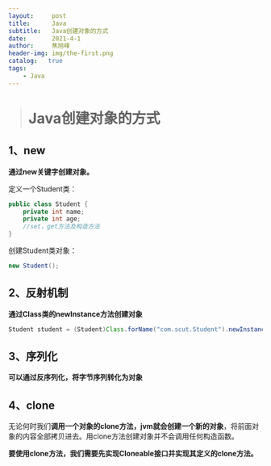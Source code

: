 ```yaml
---
layout:     post
title:      Java
subtitle:   Java创建对象的方式
date:       2021-4-1
author:     焦旭峰
header-img: img/the-first.png
catalog:   true
tags:
    - Java
---
```




> # Java创建对象的方式

## 1、new

**通过new关键字创建对象。**

定义一个Student类：

```java
public class Student {
    private int name;
    private int age;
    //set，get方法及构造方法
}

```

创建Student类对象：

```java
new Student();
```

## 2、反射机制

**通过Class类的newInstance方法创建对象**

```java
Student student = (Student)Class.forName("com.scut.Student").newInstance();
```

## 3、序列化

**可以通过反序列化，将字节序列转化为对象**

## 4、clone

无论何时我们**调用一个对象的clone方法，jvm就会创建一个新的对象**，将前面对象的内容全部拷贝进去。用clone方法创建对象并不会调用任何构造函数。

**要使用clone方法，我们需要先实现Cloneable接口并实现其定义的clone方法。**

